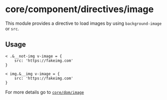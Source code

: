 # core/component/directives/image

This module provides a directive to load images by using `background-image` or `src`.

## Usage

```
< .&__not-img v-image = {
	src: 'https://fakeimg.com'
}

< img.&__img v-image = {
	src: 'https://fakeimg.com'
}
```

For more details go to [`core/dom/image`](core/dom/image/index.ts)

